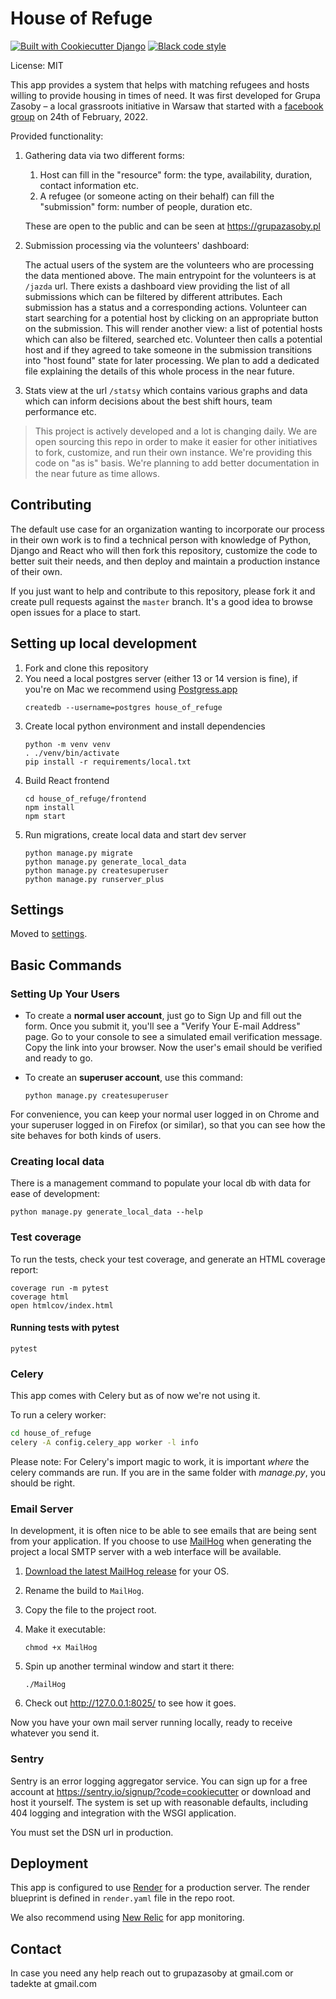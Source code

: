 # House of Refuge

[![Built with Cookiecutter Django](https://img.shields.io/badge/built%20with-Cookiecutter%20Django-ff69b4.svg?logo=cookiecutter)](https://github.com/cookiecutter/cookiecutter-django/)
[![Black code style](https://img.shields.io/badge/code%20style-black-000000.svg)](https://github.com/ambv/black)

License: MIT

This app provides a system that helps with matching refugees and hosts willing to provide housing in times of need. It was first developed for Grupa Zasoby – a local grassroots initiative in Warsaw that started with a [facebook group](https://www.facebook.com/groups/zasobygrupa) on 24th of February, 2022.

Provided functionality:

1. Gathering data via two different forms:
   1. Host can fill in the "resource" form: the type, availability, duration, contact information etc.
   2. A refugee (or someone acting on their behalf) can fill the "submission" form: number of people, duration etc.
   
   These are open to the public and can be seen at https://grupazasoby.pl
2. Submission processing via the volunteers' dashboard:

    The actual users of the system are the volunteers who are processing the data mentioned above. The main entrypoint for the volunteers is at `/jazda` url. There exists a dashboard view providing the list of all submissions which can be filtered by different attributes. Each submission has a status and a corresponding actions. Volunteer can start searching for a potential host by clicking on an appropriate button on the submission. This will render another view: a list of potential hosts which can also be filtered, searched etc. Volunteer then calls a potential host and if they agreed to take someone in the submission transitions into "host found" state for later processing. We plan to add a dedicated file explaining the details of this whole process in the near future.
3. Stats view at the url `/statsy` which contains various graphs and data which can inform decisions about the best shift hours, team performance etc.  

> This project is actively developed and a lot is changing daily. We are open sourcing this repo in order to make it easier for other initiatives to fork, customize, and run their own instance. We're providing this code on "as is" basis. We're planning to add better documentation in the near future as time allows.

## Contributing

The default use case for an organization wanting to incorporate our process in their own work is to find a technical person with knowledge of Python, Django and React who will then fork this repository, customize the code to better suit their needs, and then deploy and maintain a production instance of their own.

If you just want to help and contribute to this repository, please fork it and create pull requests against the `master` branch. It's a good idea to browse open issues for a place to start.

## Setting up local development

1. Fork and clone this repository
2. You need a local postgres server (either 13 or 14 version is fine), if you're on Mac we recommend using [Postgress.app](https://postgresapp.com/)
   ```
   createdb --username=postgres house_of_refuge
   ```
3. Create local python environment and install dependencies
   ```
   python -m venv venv
   . ./venv/bin/activate
   pip install -r requirements/local.txt
   ```
4. Build React frontend
   ```
   cd house_of_refuge/frontend
   npm install
   npm start
   ```
5. Run migrations, create local data and start dev server
   ```
   python manage.py migrate
   python manage.py generate_local_data
   python manage.py createsuperuser
   python manage.py runserver_plus
   ```

## Settings

Moved to [settings](http://cookiecutter-django.readthedocs.io/en/latest/settings.html).

## Basic Commands

### Setting Up Your Users

- To create a **normal user account**, just go to Sign Up and fill out the form. Once you submit it, you'll see a "Verify Your E-mail Address" page. Go to your console to see a simulated email verification message. Copy the link into your browser. Now the user's email should be verified and ready to go.

- To create an **superuser account**, use this command:

      python manage.py createsuperuser

For convenience, you can keep your normal user logged in on Chrome and your superuser logged in on Firefox (or similar), so that you can see how the site behaves for both kinds of users.

### Creating local data

There is a management command to populate your local db with data for ease of development:

    python manage.py generate_local_data --help

### Test coverage

To run the tests, check your test coverage, and generate an HTML coverage report:

    coverage run -m pytest
    coverage html
    open htmlcov/index.html

#### Running tests with pytest

    pytest

### Celery

This app comes with Celery but as of now we're not using it.

To run a celery worker:

```bash
cd house_of_refuge
celery -A config.celery_app worker -l info
```

Please note: For Celery's import magic to work, it is important _where_ the celery commands are run. If you are in the same folder with _manage.py_, you should be right.

### Email Server

In development, it is often nice to be able to see emails that are being sent from your application. If you choose to use [MailHog](https://github.com/mailhog/MailHog) when generating the project a local SMTP server with a web interface will be available.

1.  [Download the latest MailHog release](https://github.com/mailhog/MailHog/releases) for your OS.

2.  Rename the build to `MailHog`.

3.  Copy the file to the project root.

4.  Make it executable:

        chmod +x MailHog

5.  Spin up another terminal window and start it there:

        ./MailHog

6.  Check out <http://127.0.0.1:8025/> to see how it goes.

Now you have your own mail server running locally, ready to receive whatever you send it.

### Sentry

Sentry is an error logging aggregator service. You can sign up for a free account at <https://sentry.io/signup/?code=cookiecutter> or download and host it yourself.
The system is set up with reasonable defaults, including 404 logging and integration with the WSGI application.

You must set the DSN url in production.

## Deployment

This app is configured to use [Render](https://render.com/) for a production server.
The render blueprint is defined in `render.yaml` file in the repo root.

We also recommend using [New Relic](https://newrelic.com/) for app monitoring.

## Contact

In case you need any help reach out to grupazasoby at gmail.com or tadekte at gmail.com
